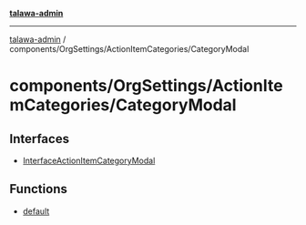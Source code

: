 [**talawa-admin**](../../../../README.md)

***

[talawa-admin](../../../../README.md) / components/OrgSettings/ActionItemCategories/CategoryModal

# components/OrgSettings/ActionItemCategories/CategoryModal

## Interfaces

- [InterfaceActionItemCategoryModal](interfaces/InterfaceActionItemCategoryModal.md)

## Functions

- [default](functions/default.md)
